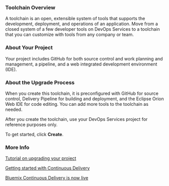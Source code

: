 ### Toolchain Overview
A toolchain is an open, extensible system of tools that supports the development, deployment, and operations of an application. Move from a closed system of a few developer tools on DevOps Services to a toolchain that you can customize with tools from any company or team.

### About Your Project
Your project includes GitHub for both source control and work planning and management, a pipeline, and a web integrated development environment (IDE).

### About the Upgrade Process
When you create this toolchain, it is preconfigured with GitHub for source control, Delivery Pipeline for building and deployment, and the Eclipse Orion Web IDE for code editing. You can add more tools to the toolchain as needed.

After you create the toolchain, use your DevOps Services project for reference purposes only. 

To get started, click **Create**.

### More Info

[Tutorial on upgrading your project](http://ibm.biz/DevOpsProjectUpgradeTutorial)

[Getting started with Continuous Delivery](https://console.ng.bluemix.net/docs/services/ContinuousDelivery/index.html)

[Bluemix Continuous Delivery is now live](https://www.ibm.com/blogs/bluemix/2016/11/bluemix-continuous-delivery-is-now-live/)

